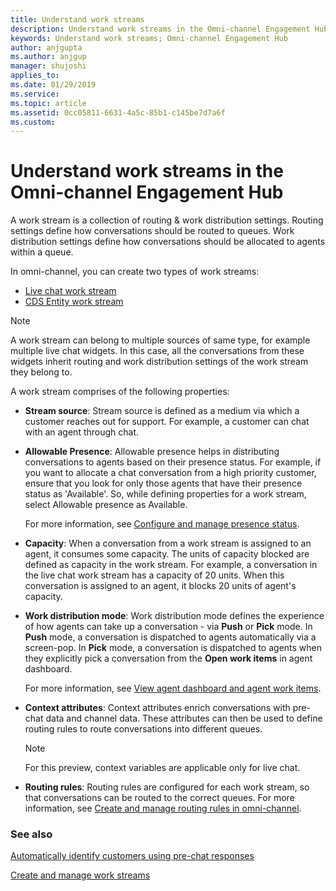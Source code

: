 ```yaml
---
title: Understand work streams
description: Understand work streams in the Omni-channel Engagement Hub
keywords: Understand work streams; Omni-channel Engagement Hub
author: anjgupta
ms.author: anjgup
manager: shujoshi
applies_to: 
ms.date: 01/29/2019
ms.service: 
ms.topic: article
ms.assetid: 0cc05811-6631-4a5c-85b1-c145be7d7a6f
ms.custom: 
---
```


# Understand work streams in the Omni-channel Engagement Hub

A work stream is a collection of routing & work distribution settings. Routing settings define how conversations should be routed to queues. Work distribution settings define how conversations should be allocated to agents within a queue. 

In omni-channel, you can create two types of work streams:

- [Live chat work stream](create-work-streams.md#create-a-new-live-chat-work-stream)
- [CDS Entity work stream](create-work-streams.md#create-a-new-cds-entity-work-stream)

> [!NOTE]
> A work stream can belong to multiple sources of same type, for example multiple live chat widgets. In this case, all the conversations from these widgets inherit routing and work distribution settings of the work stream they belong to.

A work stream comprises of the following properties:

- **Stream source**: Stream source is defined as a medium via which a customer reaches out for support. For example, a customer can chat with an agent through chat. 
   
- **Allowable Presence**: Allowable presence helps in distributing conversations to agents based on their presence status. For example, if you want to allocate a chat conversation from a high priority customer, ensure that you look for only those agents that have their presence status as 'Available'. So, while defining properties for a work stream, select Allowable presence as Available.

    For more information, see [Configure and manage presence status](presence-custom-presence.md).

- **Capacity**: When a conversation from a work stream is assigned to an agent, it consumes some capacity. The units of capacity blocked are defined as capacity in the work stream. For example, a conversation in the live chat work stream has a capacity of 20 units. When this conversation is assigned to an agent, it blocks 20 units of agent's capacity.

- **Work distribution mode**:  Work distribution mode defines the experience of how agents can take up a conversation - via **Push** or **Pick** mode. In **Push** mode, a conversation is dispatched to agents automatically via a screen-pop. In **Pick** mode, a conversation is dispatched to agents when they explicitly pick a conversation from the **Open work items** in agent dashboard.

    For more information, see [View agent dashboard and agent work items](../agent/agent-usd/introduction-agent-dashboard.md).
 

- **Context attributes**: Context attributes enrich conversations with pre-chat data and channel data. These attributes can then be used to define routing rules to route conversations into different queues. 
   > [!NOTE]
   > For this preview, context variables are applicable only for live chat.

- **Routing rules**: Routing rules are configured for each work stream, so that conversations can be routed to the correct queues. For more information, see [Create and manage routing rules in omni-channel](routing-rules.md). 


### See also
[Automatically identify customers using pre-chat responses](record-identification-rule.md)

[Create and manage work streams](create-work-streams.md)
